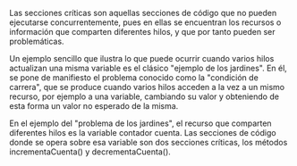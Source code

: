 Las secciones críticas son aquellas secciones de código que no pueden ejecutarse concurrentemente, pues en ellas se encuentran los recursos o información que comparten diferentes hilos,
y que por tanto pueden ser problemáticas.

Un ejemplo sencillo que ilustra lo que puede ocurrir cuando varios hilos actualizan una misma variable es el clásico "ejemplo de los jardines". 
En él, se pone de manifiesto el problema conocido como la "condición de carrera", que se produce cuando varios hilos acceden a la vez a un mismo recurso, 
por ejemplo a una variable, cambiando su valor y obteniendo de esta forma un valor no esperado de la misma.

En el ejemplo del "problema de los jardines", el recurso que comparten diferentes hilos es la variable contador cuenta. 
Las secciones de código donde se opera sobre esa variable son dos secciones críticas, los métodos incrementaCuenta() y decrementaCuenta(). 

